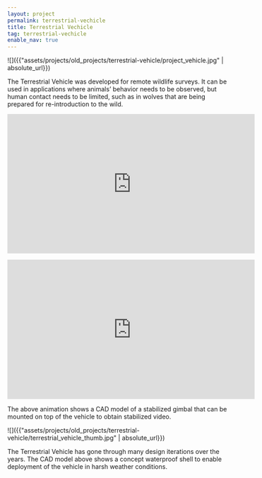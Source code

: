 ```yaml
---
layout: project
permalink: terrestrial-vechicle
title: Terrestrial Vechicle
tag: terrestrial-vechicle
enable_nav: true
---
```

![]({{"assets/projects/old_projects/terrestrial-vehicle/project_vehicle.jpg" | absolute_url}})


The Terrestrial Vehicle was developed for remote wildlife surveys. It can be used in applications where animals’ behavior needs to be observed, but human contact needs to be limited, such as in wolves that are being prepared for re-introduction to the wild.

<iframe allowfullscreen="" class="youtube-center" frameborder="0" height="315" src="https://www.youtube.com/embed/leo8iSyAUFM" width="560"></iframe><p><iframe allowfullscreen="" class="youtube-center" frameborder="0" height="315" src="https://www.youtube.com/embed/leo8iSyAUFM" width="560"></iframe></p>

The above animation shows a CAD model of a stabilized gimbal that can be mounted on top of the vehicle to obtain stabilized video.

![]({{"assets/projects/old_projects/terrestrial-vehicle/terrestrial_vehicle_thumb.jpg" | absolute_url}})


The Terrestrial Vehicle has gone through many design iterations over the years. The CAD model above shows a concept waterproof shell to enable deployment of the vehicle in harsh weather conditions.

    